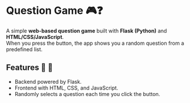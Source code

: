 # Question Game 🎮❓

A simple **web-based question game** built with **Flask (Python)** and **HTML/CSS/JavaScript**.  
When you press the button, the app shows you a random question from a predefined list.  

## Features 🚀 🚀 
- Backend powered by Flask.
- Frontend with HTML, CSS, and JavaScript. 
- Randomly selects a question each time you click the button.  

